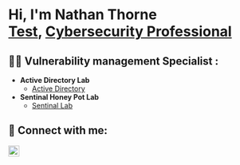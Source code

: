 <h1>Hi, I'm Nathan Thorne <br/><a href=https://github.com/NathanThorne>Test</a>, <a href=https://www.linkedin.com/in/nathan-thorne-7b669731b/> Cybersecurity Professional</a> </h1>

<h2>👨‍💻 Vulnerability management Specialist :</h2>

- <b>Active Directory Lab</b>
  - [Active Directory](https://github.com/NathanThorne/Active_Directory_Lab)
- <b>Sentinal Honey Pot Lab</b>
  - [Sentinal Lab](https://github.com/NathanThorne/Sentinal-Lab)

<h2> 🤳 Connect with me:</h2>

[<img align="left" alt="NathanThorne | LinkedIn" width="22px" src="https://cdn.jsdelivr.net/npm/simple-icons@v3/icons/linkedin.svg" />][linkedin]

[linkedin]: https://www.linkedin.com/in/nathan-thorne-7b669731b/

<!--

-->
